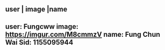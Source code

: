 user  |    image    |name
---
user: Fungcww
image: https://imgur.com/M8cmmzV
name: Fung Chun Wai
 Sid: 1155095944
---
